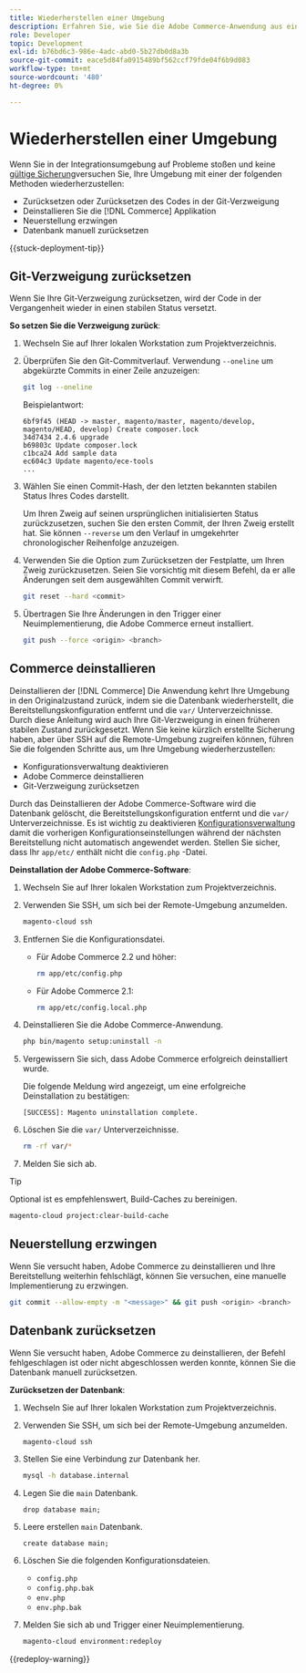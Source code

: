 ```yaml
---
title: Wiederherstellen einer Umgebung
description: Erfahren Sie, wie Sie die Adobe Commerce-Anwendung aus einem Cloud-Infrastrukturprojekt deinstallieren und eine Umgebung in einen stabilen Zustand zurückführen.
role: Developer
topic: Development
exl-id: b76bd6c3-986e-4adc-abd0-5b27db0d8a3b
source-git-commit: eace5d84fa0915489bf562ccf79fde04f6b9d083
workflow-type: tm+mt
source-wordcount: '480'
ht-degree: 0%

---
```


# Wiederherstellen einer Umgebung

Wenn Sie in der Integrationsumgebung auf Probleme stoßen und keine [gültige Sicherung](../storage/snapshots.md)versuchen Sie, Ihre Umgebung mit einer der folgenden Methoden wiederherzustellen:

- Zurücksetzen oder Zurücksetzen des Codes in der Git-Verzweigung
- Deinstallieren Sie die [!DNL Commerce] Applikation
- Neuerstellung erzwingen
- Datenbank manuell zurücksetzen

{{stuck-deployment-tip}}

## Git-Verzweigung zurücksetzen

Wenn Sie Ihre Git-Verzweigung zurücksetzen, wird der Code in der Vergangenheit wieder in einen stabilen Status versetzt.

**So setzen Sie die Verzweigung zurück**:

1. Wechseln Sie auf Ihrer lokalen Workstation zum Projektverzeichnis.

1. Überprüfen Sie den Git-Commitverlauf. Verwendung `--oneline` um abgekürzte Commits in einer Zeile anzuzeigen:

   ```bash
   git log --oneline
   ```

   Beispielantwort:

   ```terminal
   6bf9f45 (HEAD -> master, magento/master, magento/develop, magento/HEAD, develop) Create composer.lock
   34d7434 2.4.6 upgrade
   b69803c Update composer.lock
   c1bca24 Add sample data
   ec604c3 Update magento/ece-tools
   ...
   ```

1. Wählen Sie einen Commit-Hash, der den letzten bekannten stabilen Status Ihres Codes darstellt.

   Um Ihren Zweig auf seinen ursprünglichen initialisierten Status zurückzusetzen, suchen Sie den ersten Commit, der Ihren Zweig erstellt hat. Sie können `--reverse` um den Verlauf in umgekehrter chronologischer Reihenfolge anzuzeigen.

1. Verwenden Sie die Option zum Zurücksetzen der Festplatte, um Ihren Zweig zurückzusetzen. Seien Sie vorsichtig mit diesem Befehl, da er alle Änderungen seit dem ausgewählten Commit verwirft.

   ```bash
   git reset --hard <commit>
   ```

1. Übertragen Sie Ihre Änderungen in den Trigger einer Neuimplementierung, die Adobe Commerce erneut installiert.

   ```bash
   git push --force <origin> <branch>
   ```

## Commerce deinstallieren

Deinstallieren der [!DNL Commerce] Die Anwendung kehrt Ihre Umgebung in den Originalzustand zurück, indem sie die Datenbank wiederherstellt, die Bereitstellungskonfiguration entfernt und die `var/` Unterverzeichnisse. Durch diese Anleitung wird auch Ihre Git-Verzweigung in einen früheren stabilen Zustand zurückgesetzt. Wenn Sie keine kürzlich erstellte Sicherung haben, aber über SSH auf die Remote-Umgebung zugreifen können, führen Sie die folgenden Schritte aus, um Ihre Umgebung wiederherzustellen:

- Konfigurationsverwaltung deaktivieren
- Adobe Commerce deinstallieren
- Git-Verzweigung zurücksetzen

Durch das Deinstallieren der Adobe Commerce-Software wird die Datenbank gelöscht, die Bereitstellungskonfiguration entfernt und die `var/` Unterverzeichnisse. Es ist wichtig zu deaktivieren [Konfigurationsverwaltung](../store/store-settings.md) damit die vorherigen Konfigurationseinstellungen während der nächsten Bereitstellung nicht automatisch angewendet werden. Stellen Sie sicher, dass Ihr `app/etc/` enthält nicht die `config.php` -Datei.

**Deinstallation der Adobe Commerce-Software**:

1. Wechseln Sie auf Ihrer lokalen Workstation zum Projektverzeichnis.

1. Verwenden Sie SSH, um sich bei der Remote-Umgebung anzumelden.

   ```bash
   magento-cloud ssh
   ```

1. Entfernen Sie die Konfigurationsdatei.
   - Für Adobe Commerce 2.2 und höher:

     ```bash
     rm app/etc/config.php
     ```

   - Für Adobe Commerce 2.1:

     ```bash
     rm app/etc/config.local.php
     ```

1. Deinstallieren Sie die Adobe Commerce-Anwendung.

   ```bash
   php bin/magento setup:uninstall -n
   ```

1. Vergewissern Sie sich, dass Adobe Commerce erfolgreich deinstalliert wurde.

   Die folgende Meldung wird angezeigt, um eine erfolgreiche Deinstallation zu bestätigen:

   ```terminal
   [SUCCESS]: Magento uninstallation complete.
   ```

1. Löschen Sie die `var/` Unterverzeichnisse.

   ```bash
   rm -rf var/*
   ```

1. Melden Sie sich ab.

>[!TIP]
>
>Optional ist es empfehlenswert, Build-Caches zu bereinigen.
>
>```bash
>magento-cloud project:clear-build-cache
>```

## Neuerstellung erzwingen

Wenn Sie versucht haben, Adobe Commerce zu deinstallieren und Ihre Bereitstellung weiterhin fehlschlägt, können Sie versuchen, eine manuelle Implementierung zu erzwingen.

```bash
git commit --allow-empty -m "<message>" && git push <origin> <branch>
```

## Datenbank zurücksetzen

Wenn Sie versucht haben, Adobe Commerce zu deinstallieren, der Befehl fehlgeschlagen ist oder nicht abgeschlossen werden konnte, können Sie die Datenbank manuell zurücksetzen.

**Zurücksetzen der Datenbank**:

1. Wechseln Sie auf Ihrer lokalen Workstation zum Projektverzeichnis.

1. Verwenden Sie SSH, um sich bei der Remote-Umgebung anzumelden.

   ```bash
   magento-cloud ssh
   ```

1. Stellen Sie eine Verbindung zur Datenbank her.

   ```bash
   mysql -h database.internal
   ```

1. Legen Sie die `main` Datenbank.

   ```shell
   drop database main;
   ```

1. Leere erstellen `main` Datenbank.

   ```shell
   create database main;
   ```

1. Löschen Sie die folgenden Konfigurationsdateien.

   - `config.php`
   - `config.php.bak`
   - `env.php`
   - `env.php.bak`

1. Melden Sie sich ab und Trigger einer Neuimplementierung.

   ```bash
   magento-cloud environment:redeploy
   ```

{{redeploy-warning}}
